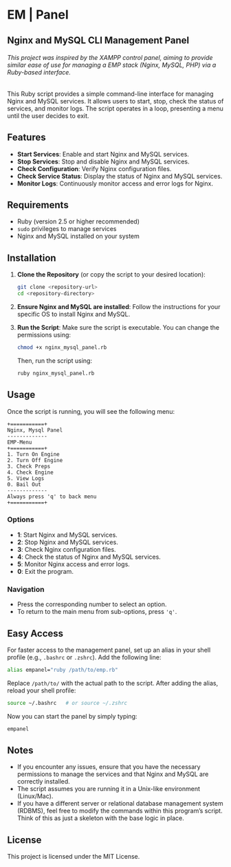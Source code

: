 # EM | Panel
## Nginx and MySQL CLI Management Panel

###### This project was inspired by the XAMPP control panel, aiming to provide similar ease of use for managing a EMP stack (Nginx, MySQL, PHP) via a Ruby-based interface.

This Ruby script provides a simple command-line interface for managing Nginx and MySQL services. It allows users to start, stop, check the status of services, and monitor logs. The script operates in a loop, presenting a menu until the user decides to exit.

## Features

- **Start Services**: Enable and start Nginx and MySQL services.
- **Stop Services**: Stop and disable Nginx and MySQL services.
- **Check Configuration**: Verify Nginx configuration files.
- **Check Service Status**: Display the status of Nginx and MySQL services.
- **Monitor Logs**: Continuously monitor access and error logs for Nginx.

## Requirements

- Ruby (version 2.5 or higher recommended)
- `sudo` privileges to manage services
- Nginx and MySQL installed on your system

## Installation

1. **Clone the Repository** (or copy the script to your desired location):
   ```bash
   git clone <repository-url>
   cd <repository-directory>
   ```

2. **Ensure Nginx and MySQL are installed**:
   Follow the instructions for your specific OS to install Nginx and MySQL.

3. **Run the Script**:
   Make sure the script is executable. You can change the permissions using:
   ```bash
   chmod +x nginx_mysql_panel.rb
   ```

   Then, run the script using:
   ```bash
   ruby nginx_mysql_panel.rb
   ```

## Usage

Once the script is running, you will see the following menu:

```
+===========+
Nginx, Mysql Panel
-------------
EMP-Menu
+===========+
1. Turn On Engine
2. Turn Off Engine
3. Check Preps
4. Check Engine
5. View Logs
0. Bail Out
-------------
Always press 'q' to back menu
+===========+
```

### Options

- **1**: Start Nginx and MySQL services.
- **2**: Stop Nginx and MySQL services.
- **3**: Check Nginx configuration files.
- **4**: Check the status of Nginx and MySQL services.
- **5**: Monitor Nginx access and error logs.
- **0**: Exit the program.

### Navigation

- Press the corresponding number to select an option.
- To return to the main menu from sub-options, press `'q'`.

## Easy Access

For faster access to the management panel, set up an alias in your shell profile (e.g., `.bashrc` or `.zshrc`). Add the following line:

```bash
alias empanel="ruby /path/to/emp.rb"
```

Replace `/path/to/` with the actual path to the script. After adding the alias, reload your shell profile:

```bash
source ~/.bashrc   # or source ~/.zshrc
```

Now you can start the panel by simply typing:

```bash
empanel
```

## Notes

- If you encounter any issues, ensure that you have the necessary permissions to manage the services and that Nginx and MySQL are correctly installed.
- The script assumes you are running it in a Unix-like environment (Linux/Mac).
- If you have a different server or relational database management system (RDBMS), feel free to modify the commands within this program’s script. Think of this as just a skeleton with the base logic in place.

## License

This project is licensed under the MIT License.
